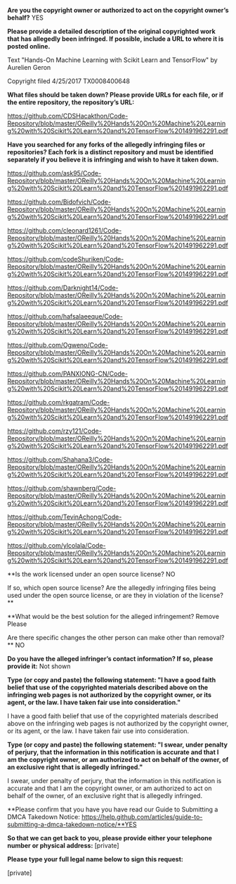 **Are you the copyright owner or authorized to act on the copyright owner’s behalf?** YES



**Please provide a detailed description of the original copyrighted work that has allegedly been infringed. If possible, include a URL to where it is posted online.**

Text "Hands-On Machine Learning with Scikit Learn and TensorFlow" by Aurelien Geron

Copyright filed 4/25/2017 TX0008400648



**What files should be taken down? Please provide URLs for each file, or if the entire repository, the repository’s URL:**

https://github.com/CDSHacakthon/Code-Repository/blob/master/OReilly%20Hands%20On%20Machine%20Learning%20with%20Scikit%20Learn%20and%20TensorFlow%201491962291.pdf



**Have you searched for any forks of the allegedly infringing files or repositories? Each fork is a distinct repository and must be identified separately if you believe it is infringing and wish to have it taken down.**

https://github.com/ask95/Code-Repository/blob/master/OReilly%20Hands%20On%20Machine%20Learning%20with%20Scikit%20Learn%20and%20TensorFlow%201491962291.pdf

https://github.com/Bidofvich/Code-Repository/blob/master/OReilly%20Hands%20On%20Machine%20Learning%20with%20Scikit%20Learn%20and%20TensorFlow%201491962291.pdf

https://github.com/cleonard1261/Code-Repository/blob/master/OReilly%20Hands%20On%20Machine%20Learning%20with%20Scikit%20Learn%20and%20TensorFlow%201491962291.pdf

https://github.com/codeShuriken/Code-Repository/blob/master/OReilly%20Hands%20On%20Machine%20Learning%20with%20Scikit%20Learn%20and%20TensorFlow%201491962291.pdf

https://github.com/Darknight14/Code-Repository/blob/master/OReilly%20Hands%20On%20Machine%20Learning%20with%20Scikit%20Learn%20and%20TensorFlow%201491962291.pdf

https://github.com/hafsalaeeque/Code-Repository/blob/master/OReilly%20Hands%20On%20Machine%20Learning%20with%20Scikit%20Learn%20and%20TensorFlow%201491962291.pdf

https://github.com/Ogweno/Code-Repository/blob/master/OReilly%20Hands%20On%20Machine%20Learning%20with%20Scikit%20Learn%20and%20TensorFlow%201491962291.pdf

https://github.com/PANXIONG-CN/Code-Repository/blob/master/OReilly%20Hands%20On%20Machine%20Learning%20with%20Scikit%20Learn%20and%20TensorFlow%201491962291.pdf

https://github.com/rkgatram/Code-Repository/blob/master/OReilly%20Hands%20On%20Machine%20Learning%20with%20Scikit%20Learn%20and%20TensorFlow%201491962291.pdf

https://github.com/rzy121/Code-Repository/blob/master/OReilly%20Hands%20On%20Machine%20Learning%20with%20Scikit%20Learn%20and%20TensorFlow%201491962291.pdf

https://github.com/Shahana3/Code-Repository/blob/master/OReilly%20Hands%20On%20Machine%20Learning%20with%20Scikit%20Learn%20and%20TensorFlow%201491962291.pdf

https://github.com/shawnberg/Code-Repository/blob/master/OReilly%20Hands%20On%20Machine%20Learning%20with%20Scikit%20Learn%20and%20TensorFlow%201491962291.pdf

https://github.com/TevinAchong/Code-Repository/blob/master/OReilly%20Hands%20On%20Machine%20Learning%20with%20Scikit%20Learn%20and%20TensorFlow%201491962291.pdf

https://github.com/ylcolala/Code-Repository/blob/master/OReilly%20Hands%20On%20Machine%20Learning%20with%20Scikit%20Learn%20and%20TensorFlow%201491962291.pdf



**Is the work licensed under an open source license? NO

If so, which open source license? Are the allegedly infringing files being used under the open source license, or are they in violation of the license?**



**What would be the best solution for the alleged infringement? Remove Please

Are there specific changes the other person can make other than removal?** NO



**Do you have the alleged infringer’s contact information? If so, please provide it:** Not shown



**Type (or copy and paste) the following statement: "I have a good faith belief that use of the copyrighted materials described above on the infringing web pages is not authorized by the copyright owner, or its agent, or the law. I have taken fair use into consideration."**



I have a good faith belief that use of the copyrighted materials described above on the infringing web pages is not authorized by the copyright owner, or its agent, or the law. I have taken fair use into consideration.



**Type (or copy and paste) the following statement: "I swear, under penalty of perjury, that the information in this notification is accurate and that I am the copyright owner, or am authorized to act on behalf of the owner, of an exclusive right that is allegedly infringed."**

I swear, under penalty of perjury, that the information in this notification is accurate and that I am the copyright owner, or am authorized to act on behalf of the owner, of an exclusive right that is allegedly infringed.



**Please confirm that you have you have read our Guide to Submitting a DMCA Takedown Notice: https://help.github.com/articles/guide-to-submitting-a-dmca-takedown-notice/**YES



**So that we can get back to you, please provide either your telephone number or physical address:**
[private]  

**Please type your full legal name below to sign this request:**

[private]  
